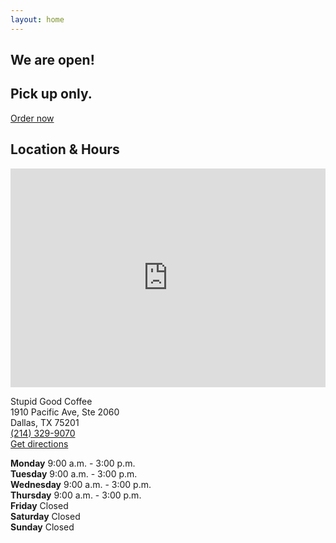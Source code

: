```yaml
---
layout: home
---
```


## We are open!

## Pick up only.

<a class="button mb-16 mt-12 py-4 px-8 text-4xl" href="https://stupidgoodcoffee.square.site/s/order">Order now</a>

## Location & Hours

<iframe class="mb-8" src="https://www.editmysite.com/ajax/apps/generateMap.php?elementid=e68da3b0-d098-11ea-8c47-ed1276e28297&amp;map=google&amp;ineditor=0&amp;width=auto&amp;point=1&amp;control=3&amp;scalecontrol=1&amp;height=350px&amp;zoom=10&amp;zoomScale=87&amp;lat=32.7827&amp;long=-96.7957&amp;pincolor=D85040&amp;pinbordercolor=C74D40&amp;pincirclecolor=8A1E16&amp;styles=%5B%7B%22featureType%22%3A%22poi%22%2C%22elementType%22%3A%22labels.text%22%2C%22stylers%22%3A%5B%7B%22visibility%22%3A%22off%22%7D%5D%7D%2C%7B%22featureType%22%3A%22poi.business%22%2C%22stylers%22%3A%5B%7B%22visibility%22%3A%22off%22%7D%5D%7D%2C%7B%22featureType%22%3A%22road%22%2C%22elementType%22%3A%22labels.icon%22%2C%22stylers%22%3A%5B%7B%22visibility%22%3A%22off%22%7D%5D%7D%2C%7B%22featureType%22%3A%22transit%22%2C%22stylers%22%3A%5B%7B%22visibility%22%3A%22off%22%7D%5D%7D%5D&amp;touch=1&amp;forcemapdrag=1" title="" allowtransparency="true" frameborder="0" scrolling="no" style="width: 100%; height: 350px; -webkit-user-select: auto;"></iframe>

Stupid Good Coffee  
1910 Pacific Ave, Ste 2060  
Dallas, TX 75201  
[(214) 329-9070](tel:2143299070)  
[Get directions](https://www.google.com/maps/dir/?api=1&destination=1910+Pacific+Ave+Ste+2060+Dallas+TX+75201+US)  

**Monday** 9:00 a.m. - 3:00 p.m.  
**Tuesday** 9:00 a.m. - 3:00 p.m.  
**Wednesday** 9:00 a.m. - 3:00 p.m.  
**Thursday** 9:00 a.m. - 3:00 p.m.  
**Friday** Closed  
**Saturday** Closed  
**Sunday** Closed  